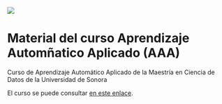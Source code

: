 ![](https://mcd.unison.mx/wp-content/themes/awaken/img/logo_mcd.png)
# Material del curso Aprendizaje Automñatico Aplicado (AAA)

Curso de Aprendizaje Automático Aplicado de la Maestría en Ciencia de Datos de la Universidad de Sonora

El curso se puede consultar [en este enlace](mcd-unison.github.io/aaa-curso).
